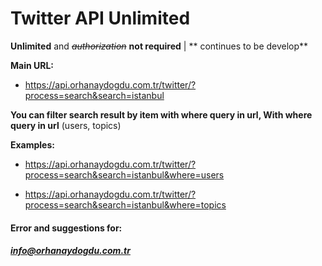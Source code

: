 # Twitter API Unlimited 
**Unlimited** and ~~*authorization*~~ **not required** | ** continues to be develop**

**Main URL:**
- https://api.orhanaydogdu.com.tr/twitter/?process=search&search=istanbul

**You can filter search result by item with where query in url,
With where query in url**
(users, topics)

**Examples:**
- https://api.orhanaydogdu.com.tr/twitter/?process=search&search=istanbul&where=users

- https://api.orhanaydogdu.com.tr/twitter/?process=search&search=istanbul&where=topics

#### **Error and suggestions for:**
##### info@orhanaydogdu.com.tr
